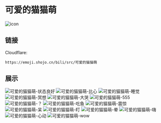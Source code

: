 # 可爱的猫猫萌
![icon](https://emoji.shojo.cn/bili/src/可爱的猫猫萌/icon.png)
## 链接
Cloudflare:
```
https://emoji.shojo.cn/bili/src/可爱的猫猫萌
```
## 展示
![可爱的猫猫萌-状态良好](https://emoji.shojo.cn/bili/src/可爱的猫猫萌/可爱的猫猫萌-状态良好.png)
![可爱的猫猫萌-比心](https://emoji.shojo.cn/bili/src/可爱的猫猫萌/可爱的猫猫萌-比心.png)
![可爱的猫猫萌-睡觉](https://emoji.shojo.cn/bili/src/可爱的猫猫萌/可爱的猫猫萌-睡觉.png)
![可爱的猫猫萌-冥想](https://emoji.shojo.cn/bili/src/可爱的猫猫萌/可爱的猫猫萌-冥想.png)
![可爱的猫猫萌-大哭](https://emoji.shojo.cn/bili/src/可爱的猫猫萌/可爱的猫猫萌-大哭.png)
![可爱的猫猫萌-555](https://emoji.shojo.cn/bili/src/可爱的猫猫萌/可爱的猫猫萌-555.png)
![可爱的猫猫萌-？](https://emoji.shojo.cn/bili/src/可爱的猫猫萌/可爱的猫猫萌-？.png)
![可爱的猫猫萌-吃鱼](https://emoji.shojo.cn/bili/src/可爱的猫猫萌/可爱的猫猫萌-吃鱼.png)
![可爱的猫猫萌-震惊](https://emoji.shojo.cn/bili/src/可爱的猫猫萌/可爱的猫猫萌-震惊.png)
![可爱的猫猫萌-呆](https://emoji.shojo.cn/bili/src/可爱的猫猫萌/可爱的猫猫萌-呆.png)
![可爱的猫猫萌-盯](https://emoji.shojo.cn/bili/src/可爱的猫猫萌/可爱的猫猫萌-盯.png)
![可爱的猫猫萌-晕](https://emoji.shojo.cn/bili/src/可爱的猫猫萌/可爱的猫猫萌-晕.png)
![可爱的猫猫萌-嗨](https://emoji.shojo.cn/bili/src/可爱的猫猫萌/可爱的猫猫萌-嗨.png)
![可爱的猫猫萌-心动](https://emoji.shojo.cn/bili/src/可爱的猫猫萌/可爱的猫猫萌-心动.png)
![可爱的猫猫萌-wow](https://emoji.shojo.cn/bili/src/可爱的猫猫萌/可爱的猫猫萌-wow.png)
